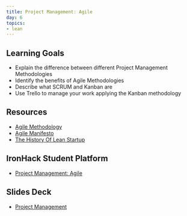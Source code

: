 ```yaml
---
title: Project Management: Agile
day: 6
topics:
- lean
---
```

## Learning Goals
- Explain the difference between different Project Management Methodologies
- Identify the benefits of Agile Methodologies
- Describe what SCRUM and Kanban are
- Use Trello to manage your work applying the Kanban methodology

## Resources
- [Agile Methodology](http://agilemethodology.org/)
- [Agile Manifesto](http://agilemanifesto.org/)
- [The History Of Lean Startup](http://www.salimvirani.com/the-history-of-leanstartup-and-how-to-make-sense-of-it-all/)

## IronHack Student Platform
- [Project Management: Agile](http://learn.ironhack.com/#/learning_unit/7031)

## Slides Deck
- [Project Management](https://docs.google.com/presentation/d/15V_4pCnM76JkOv1gUEEh9jfOiET5jKVYTwzB5AfuvSQ/edit#slide=id.g4123adfa1f_2_50)
